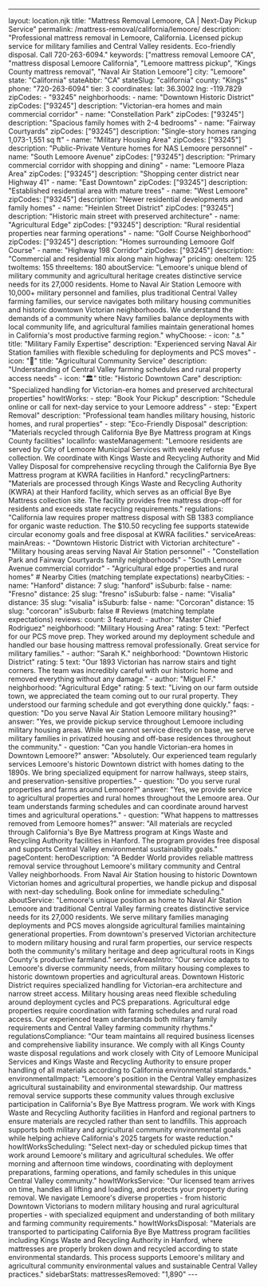 ---
layout: location.njk
title: "Mattress Removal Lemoore, CA | Next-Day Pickup Service"
permalink: /mattress-removal/california/lemoore/
description: "Professional mattress removal in Lemoore, California. Licensed pickup service for military families and Central Valley residents. Eco-friendly disposal. Call 720-263-6094." keywords: ["mattress removal Lemoore CA", "mattress disposal Lemoore California", "Lemoore mattress pickup", "Kings County mattress removal", "Naval Air Station Lemoore"]
city: "Lemoore" state: "California" stateAbbr: "CA" stateSlug: "california" county: "Kings" phone: "720-263-6094" tier: 3 coordinates: lat: 36.3002 lng: -119.7829 zipCodes: - "93245" neighborhoods: - name: "Downtown Historic District" zipCodes: ["93245"] description: "Victorian-era homes and main commercial corridor" - name: "Constellation Park" zipCodes: ["93245"] description: "Spacious family homes with 2-4 bedrooms" - name: "Fairway Courtyards" zipCodes: ["93245"] description: "Single-story homes ranging 1,073-1,551 sq ft" - name: "Military Housing Area" zipCodes: ["93245"] description: "Public-Private Venture homes for NAS Lemoore personnel" - name: "South Lemoore Avenue" zipCodes: ["93245"] description: "Primary commercial corridor with shopping and dining" - name: "Lemoore Plaza Area" zipCodes: ["93245"] description: "Shopping center district near Highway 41" - name: "East Downtown" zipCodes: ["93245"] description: "Established residential area with mature trees" - name: "West Lemoore" zipCodes: ["93245"] description: "Newer residential developments and family homes" - name: "Heinlen Street District" zipCodes: ["93245"] description: "Historic main street with preserved architecture" - name: "Agricultural Edge" zipCodes: ["93245"] description: "Rural residential properties near farming operations" - name: "Golf Course Neighborhood" zipCodes: ["93245"] description: "Homes surrounding Lemoore Golf Course" - name: "Highway 198 Corridor" zipCodes: ["93245"] description: "Commercial and residential mix along main highway" pricing: oneItem: 125 twoItems: 155 threeItems: 180 aboutService: "Lemoore's unique blend of military community and agricultural heritage creates distinctive service needs for its 27,000 residents. Home to Naval Air Station Lemoore with 10,000+ military personnel and families, plus traditional Central Valley farming families, our service navigates both military housing communities and historic downtown Victorian neighborhoods. We understand the demands of a community where Navy families balance deployments with local community life, and agricultural families maintain generational homes in California's most productive farming region." whyChoose: - icon: "⚓" title: "Military Family Expertise" description: "Experienced serving Naval Air Station families with flexible scheduling for deployments and PCS moves" - icon: "🚜" title: "Agricultural Community Service" description: "Understanding of Central Valley farming schedules and rural property access needs" - icon: "🏛️" title: "Historic Downtown Care" description: "Specialized handling for Victorian-era homes and preserved architectural properties" howItWorks: - step: "Book Your Pickup" description: "Schedule online or call for next-day service to your Lemoore address" - step: "Expert Removal" description: "Professional team handles military housing, historic homes, and rural properties" - step: "Eco-Friendly Disposal" description: "Materials recycled through California Bye Bye Mattress program at Kings County facilities" localInfo: wasteManagement: "Lemoore residents are served by City of Lemoore Municipal Services with weekly refuse collection. We coordinate with Kings Waste and Recycling Authority and Mid Valley Disposal for comprehensive recycling through the California Bye Bye Mattress program at KWRA facilities in Hanford." recyclingPartners: "Materials are processed through Kings Waste and Recycling Authority (KWRA) at their Hanford facility, which serves as an official Bye Bye Mattress collection site. The facility provides free mattress drop-off for residents and exceeds state recycling requirements." regulations: "California law requires proper mattress disposal with SB 1383 compliance for organic waste reduction. The $10.50 recycling fee supports statewide circular economy goals and free disposal at KWRA facilities." serviceAreas: mainAreas: - "Downtown Historic District with Victorian architecture" - "Military housing areas serving Naval Air Station personnel" - "Constellation Park and Fairway Courtyards family neighborhoods" - "South Lemoore Avenue commercial corridor" - "Agricultural edge properties and rural homes" # Nearby Cities (matching template expectations) nearbyCities: - name: "Hanford" distance: 7 slug: "hanford" isSuburb: false - name: "Fresno" distance: 25 slug: "fresno" isSuburb: false - name: "Visalia" distance: 35 slug: "visalia" isSuburb: false - name: "Corcoran" distance: 15 slug: "corcoran" isSuburb: false # Reviews (matching template expectations) reviews: count: 3 featured: - author: "Master Chief Rodriguez" neighborhood: "Military Housing Area" rating: 5 text: "Perfect for our PCS move prep. They worked around my deployment schedule and handled our base housing mattress removal professionally. Great service for military families." - author: "Sarah K." neighborhood: "Downtown Historic District" rating: 5 text: "Our 1893 Victorian has narrow stairs and tight corners. The team was incredibly careful with our historic home and removed everything without any damage." - author: "Miguel F." neighborhood: "Agricultural Edge" rating: 5 text: "Living on our farm outside town, we appreciated the team coming out to our rural property. They understood our farming schedule and got everything done quickly." faqs: - question: "Do you serve Naval Air Station Lemoore military housing?" answer: "Yes, we provide pickup service throughout Lemoore including military housing areas. While we cannot service directly on base, we serve military families in privatized housing and off-base residences throughout the community." - question: "Can you handle Victorian-era homes in Downtown Lemoore?" answer: "Absolutely. Our experienced team regularly services Lemoore's historic Downtown district with homes dating to the 1890s. We bring specialized equipment for narrow hallways, steep stairs, and preservation-sensitive properties." - question: "Do you serve rural properties and farms around Lemoore?" answer: "Yes, we provide service to agricultural properties and rural homes throughout the Lemoore area. Our team understands farming schedules and can coordinate around harvest times and agricultural operations." - question: "What happens to mattresses removed from Lemoore homes?" answer: "All materials are recycled through California's Bye Bye Mattress program at Kings Waste and Recycling Authority facilities in Hanford. The program provides free disposal and supports Central Valley environmental sustainability goals." pageContent: heroDescription: "A Bedder World provides reliable mattress removal service throughout Lemoore's military community and Central Valley neighborhoods. From Naval Air Station housing to historic Downtown Victorian homes and agricultural properties, we handle pickup and disposal with next-day scheduling. Book online for immediate scheduling." aboutService: "Lemoore's unique position as home to Naval Air Station Lemoore and traditional Central Valley farming creates distinctive service needs for its 27,000 residents. We serve military families managing deployments and PCS moves alongside agricultural families maintaining generational properties. From downtown's preserved Victorian architecture to modern military housing and rural farm properties, our service respects both the community's military heritage and deep agricultural roots in Kings County's productive farmland." serviceAreasIntro: "Our service adapts to Lemoore's diverse community needs, from military housing complexes to historic downtown properties and agricultural areas. Downtown Historic District requires specialized handling for Victorian-era architecture and narrow street access. Military housing areas need flexible scheduling around deployment cycles and PCS preparations. Agricultural edge properties require coordination with farming schedules and rural road access. Our experienced team understands both military family requirements and Central Valley farming community rhythms." regulationsCompliance: "Our team maintains all required business licenses and comprehensive liability insurance. We comply with all Kings County waste disposal regulations and work closely with City of Lemoore Municipal Services and Kings Waste and Recycling Authority to ensure proper handling of all materials according to California environmental standards." environmentalImpact: "Lemoore's position in the Central Valley emphasizes agricultural sustainability and environmental stewardship. Our mattress removal service supports these community values through exclusive participation in California's Bye Bye Mattress program. We work with Kings Waste and Recycling Authority facilities in Hanford and regional partners to ensure materials are recycled rather than sent to landfills. This approach supports both military and agricultural community environmental goals while helping achieve California's 2025 targets for waste reduction." howItWorksScheduling: "Select next-day or scheduled pickup times that work around Lemoore's military and agricultural schedules. We offer morning and afternoon time windows, coordinating with deployment preparations, farming operations, and family schedules in this unique Central Valley community." howItWorksService: "Our licensed team arrives on time, handles all lifting and loading, and protects your property during removal. We navigate Lemoore's diverse properties - from historic Downtown Victorians to modern military housing and rural agricultural properties - with specialized equipment and understanding of both military and farming community requirements." howItWorksDisposal: "Materials are transported to participating California Bye Bye Mattress program facilities including Kings Waste and Recycling Authority in Hanford, where mattresses are properly broken down and recycled according to state environmental standards. This process supports Lemoore's military and agricultural community environmental values and sustainable Central Valley practices." sidebarStats: mattressesRemoved: "1,890" ---